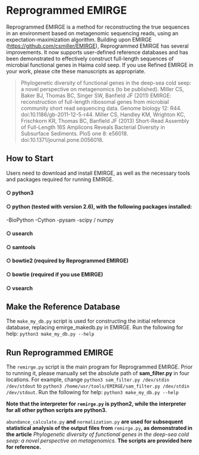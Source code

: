 # Reprogrammed EMIRGE
Reprogrammed EMIRGE is a method for reconstructing the true sequences in an environment based on metagenomic sequencing reads, using an expectation-maximization algorithm. 
Building upon EMIRGE (https://github.com/csmiller/EMIRGE), Reprogrammed EMIRGE has several improvements. It now supports user-defined reference databases and has been demonstrated to effectively construct full-length sequences of microbial functional genes in Haima cold seep.
If you use Refined EMIRGE in your work, please cite these manuscripts as appropriate.
> Phylogenetic diversity of functional genes in the deep-sea cold seep: a novel perspective on metagenomics (to be published).
> Miller CS, Baker BJ, Thomas BC, Singer SW, Banfield JF (2011) EMIRGE: reconstruction of full-length ribosomal genes from microbial community short read sequencing data. Genome biology 12: R44. doi:10.1186/gb-2011-12-5-r44.
> Miller CS, Handley KM, Wrighton KC, Frischkorn KR, Thomas BC, Banfield JF (2013) Short-Read Assembly of Full-Length 16S Amplicons Reveals Bacterial Diversity in Subsurface Sediments. PloS one 8: e56018. doi:10.1371/journal.pone.0056018.

## How to Start
Users need to download and install EMIRGE, as well as the necessary tools and packages required for running EMIRGE.
#### ○ python3
#### ○ python (tested with version 2.6), with the following packages installed:
  -BioPython
  -Cython
  -pysam
  -scipy / numpy
 #### ○ usearch
 #### ○ samtools
 #### ○ bowtie2 (required by Reprogrammed EMIRGE)
 #### ○ bowtie (required if you use EMIRGE)
 #### ○ vsearch

## Make the Reference Database
The `make_my_db.py` script is used for constructing the initial reference database, replacing emirge_makedb.py in EMIRGE.
Run the following for help:
`python3 make_my_db.py --help`


## Run Reprogrammed EMIRGE
The `remirge.py` script is the main program for Reprogrammed EMIRGE. Prior to running it, please manually set the absolute path of **sam_filter.py** in four locations.
For example, change 
`python3 sam_filter.py /dev/stdin /dev/stdout` 
to 
`python3 /home/usr/tools/EMIRGE/sam_filter.py /dev/stdin /dev/stdout`.
Run the following for help:
`python3 make_my_db.py --help`

**Note that the interpreter for `remirge.py` is python2, while the interpreter for all other python scripts are python3.**

`abundance_calculate.py` **and** `normalization.py` **are used for subsequent statistical analysis of the output files from** `remirge.py`**, as demonstrated in the article** *Phylogenetic diversity of functional genes in the deep-sea cold seep: a novel perspective on metagenomics.* **The scripts are provided here for reference.**
